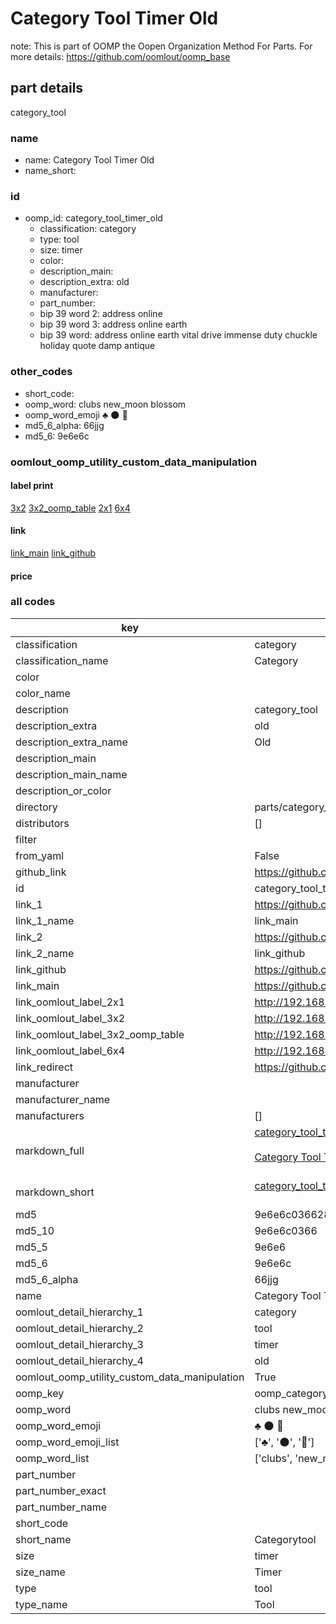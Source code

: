 # Category Tool Timer Old  

note: This is part of OOMP the Oopen Organization Method For Parts. For more details: https://github.com/oomlout/oomp_base

##  part details
  



category_tool



### name
* name: Category Tool Timer Old
* name_short: 
### id
* oomp_id: category_tool_timer_old
  * classification: category
  * type: tool
  * size: timer
  * color: 
  * description_main: 
  * description_extra: old
  * manufacturer: 
  * part_number: 
  * bip 39 word 2: address online
  * bip 39 word 3: address online earth
  * bip 39 word: address online earth vital drive immense duty chuckle holiday quote damp antique

### other_codes
* short_code: 
* oomp_word: clubs new_moon blossom
* oomp_word_emoji :clubs: :new_moon: :blossom:
* md5_6_alpha: 66jjg
* md5_6: 9e6e6c






### oomlout_oomp_utility_custom_data_manipulation
#### label print
[3x2](http://192.168.1.245:1112/?label=oomp%2066jjg)
[3x2_oomp_table](http://192.168.1.108:1112/?label=oomp%2066jjg)
[2x1](http://192.168.1.242:1112/?label=oomp%2066jjg)
[6x4](http://192.168.1.55:1112/?label=oomp%2066jjg)    

#### link

[link_main](https://github.com/oomlout/oomlout_oomp_version_1_messy/tree/main/parts/category_tool_timer_old) [link_github](https://github.com/oomlout/oomlout_oomp_version_1_messy/tree/main/parts/category_tool_timer_old)                             

#### price







### all codes 
| key | value |  
| --- | --- |  
| classification | category |  
| classification_name | Category |  
| color |  |  
| color_name |  |  
| description | category_tool |  
| description_extra | old |  
| description_extra_name | Old |  
| description_main |  |  
| description_main_name |  |  
| description_or_color |   |  
| directory | parts/category_tool_timer_old |  
| distributors | [] |  
| filter |  |  
| from_yaml | False |  
| github_link | https://github.com/oomlout/oomlout_oomp_part_src/tree/main/parts/category_tool_timer_old |  
| id | category_tool_timer_old |  
| link_1 | https://github.com/oomlout/oomlout_oomp_version_1_messy/tree/main/parts/category_tool_timer_old |  
| link_1_name | link_main |  
| link_2 | https://github.com/oomlout/oomlout_oomp_version_1_messy/tree/main/parts/category_tool_timer_old |  
| link_2_name | link_github |  
| link_github | https://github.com/oomlout/oomlout_oomp_version_1_messy/tree/main/parts/category_tool_timer_old |  
| link_main | https://github.com/oomlout/oomlout_oomp_version_1_messy/tree/main/parts/category_tool_timer_old |  
| link_oomlout_label_2x1 | http://192.168.1.242:1112/?label=oomp%2066jjg |  
| link_oomlout_label_3x2 | http://192.168.1.245:1112/?label=oomp%2066jjg |  
| link_oomlout_label_3x2_oomp_table | http://192.168.1.108:1112/?label=oomp%2066jjg |  
| link_oomlout_label_6x4 | http://192.168.1.55:1112/?label=oomp%2066jjg |  
| link_redirect | https://github.com/oomlout/oomlout_oomp_version_1_messy/tree/main/parts/category_tool_timer_old |  
| manufacturer |  |  
| manufacturer_name |  |  
| manufacturers | [] |  
| markdown_full | [category_tool_timer_old](none)<br>[](none)<br>[Category Tool Timer Old](none)<br><br> |  
| markdown_short | [category_tool_timer_old](none)<br><br> |  
| md5 | 9e6e6c0366288891c621af508ae6b81b |  
| md5_10 | 9e6e6c0366 |  
| md5_5 | 9e6e6 |  
| md5_6 | 9e6e6c |  
| md5_6_alpha | 66jjg |  
| name | Category Tool Timer Old |  
| oomlout_detail_hierarchy_1 | category |  
| oomlout_detail_hierarchy_2 | tool |  
| oomlout_detail_hierarchy_3 | timer |  
| oomlout_detail_hierarchy_4 | old |  
| oomlout_oomp_utility_custom_data_manipulation | True |  
| oomp_key | oomp_category_tool_timer_old |  
| oomp_word | clubs new_moon blossom |  
| oomp_word_emoji | :clubs: :new_moon: :blossom: |  
| oomp_word_emoji_list | [':clubs:', ':new_moon:', ':blossom:'] |  
| oomp_word_list | ['clubs', 'new_moon', 'blossom'] |  
| part_number |  |  
| part_number_exact |  |  
| part_number_name |  |  
| short_code |  |  
| short_name | Categorytool |  
| size | timer |  
| size_name | Timer |  
| type | tool |  
| type_name | Tool |  
